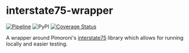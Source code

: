# interstate75-wrapper

[![Pipeline](https://github.com/andrewjw/interstate75-wrapper/actions/workflows/build.yml/badge.svg)](https://github.com/andrewjw/interstate75-wrapper/actions/workflows/build.yml) ![PyPI](https://img.shields.io/pypi/v/interstate75-wrapper) [![Coverage Status](https://coveralls.io/repos/github/andrewjw/interstate75-wrapper/badge.svg?branch=main)](https://coveralls.io/github/andrewjw/interstate75-wrapper?branch=master)

A wrapper around Pimoroni's [interstate75](https://github.com/pimoroni/pimoroni-pico/blob/main/micropython/modules_py/interstate75.md) library which allows for running locally and easier testing.

